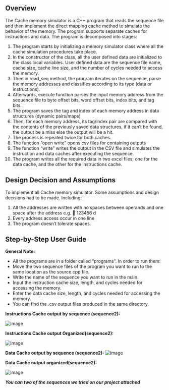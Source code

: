 ## Overview

The Cache memory simulator is a C++ program that reads the sequence file and then implement the direct mapping cache method to simulate the behavior of the memory. The program supports separate caches for instructions and data. The program is decomposed into stages: 
1)	The program starts by initializing a memory simulator class where all the cache simulation procedures take place.
2)	In the constructor of the class, all the user defined data are initialized to the class local variables. User defined data are the sequence file name, cache size, cache line size, and the number of cycles needed to access the memory.
3)	Then in read_seq method, the program iterates on the sequence, parse the memory addresses and classifies according to its type (data or instructions).
4)	Afterwards, execute function parses the input memory address from the sequence file to byte offset bits, word offset bits, index bits, and tag bits.
5)	The program saves the tag and index of each memory address in data structures (dynamic pairs/maps)
6)	Then, for each memory address, its tag/index pair are compared with the contents of the previously saved data structures, if it can’t be found, the output be a miss else the output will be a hit.
7)	The process is repeated twice for both caches.
8)	The function “open write” opens csv files for containing outputs
9)	The function “write” writes the output in the CSV file and simulates the instruction and data caches after executing the sequence.  
10) The program writes all the required data in two excel files; one for the data cache, and the other for the instructions cache.

## Design Decision and Assumptions
To implement all Cache memory simulator. Some assumptions and design decisions had to be made. Including:
1)	All the addresses are written with no spaces between operands and one space after the address e.g.  123456 d
2)	Every address access occur in one line
3)	The program doesn’t tolerate spaces.


## Step-by-Step User Guide

**General Note:** 

*	All the programs are in a folder called “programs”. In order to run them:
  *  Move the two sequence files of the program you want to run to the same location as the source.cpp file.
  *  Write the name of the sequence you want to run in the main.
  *  Input the instruction cache size, length, and cycles needed for accessing the memory.
  *  Enter the data cache size, length, and cycles needed for accessing the memory. 
*	You can find the .csv output files produced in the same directory.

**Instructions Cache output by sequence (sequence2):**

![image](https://user-images.githubusercontent.com/107650627/209873737-46aa8236-dd89-4cf1-8e48-95a31787a64b.png)

**Instructions Cache output Organized(sequence2):**

![image](https://user-images.githubusercontent.com/107650627/209873750-17bb6d6a-2814-4a59-bdb6-ed78649b18fa.png)

**Data Cache output by sequence (sequence2):**
![image](https://user-images.githubusercontent.com/107650627/209873762-2b016e26-9927-4a23-831f-94348aed956e.png)


**Data Cache output organized(sequence2):**

![image](https://user-images.githubusercontent.com/107650627/209873775-be3ce0cc-94ac-4043-b054-1ccf1d101f50.png)


***You can two of the sequences we tried on our project attached***
